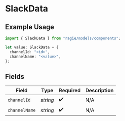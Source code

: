 # SlackData

## Example Usage

```typescript
import { SlackData } from "ragie/models/components";

let value: SlackData = {
  channelId: "<id>",
  channelName: "<value>",
};
```

## Fields

| Field              | Type               | Required           | Description        |
| ------------------ | ------------------ | ------------------ | ------------------ |
| `channelId`        | *string*           | :heavy_check_mark: | N/A                |
| `channelName`      | *string*           | :heavy_check_mark: | N/A                |